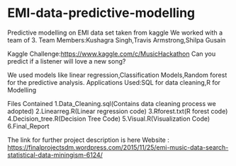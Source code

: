 # EMI-data-predictive-modelling
Predictive modelling on EMI data set taken from kaggle
We worked with a team of 3.
Team Members:Kushagra Singh,Travis Armstrong,Shilpa Gusain

Kaggle Challenge:https://www.kaggle.com/c/MusicHackathon
Can you predict if a listener will love a new song?

We used models like linear regression,Classification Models,Random forest for the predictive analysis.
Applications Used:SQL for data cleaning,R for Modelling

Files Contained
1.Data_Cleaning.sql(Contains data cleaning process we adopted)
2.Linearreg.R(Linear regression code)
3.Rforest.txt(R forest code)
4.Decision_tree.R(Decision Tree Code)
5.Visual.R(Visualization Code)
6.Final_Report

The link for further project description is here 
Website : https://finalprojectsdm.wordpress.com/2015/11/25/emi-music-data-search-statistical-data-miningism-6124/
